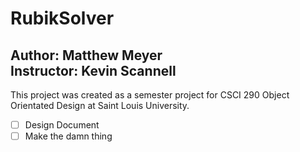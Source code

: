 RubikSolver
===========

__Author:__ Matthew Meyer   
__Instructor:__ Kevin Scannell   
-----------

This project was created as a semester project for CSCI 290 Object Orientated Design at Saint
Louis University.    
 - [ ] Design Document
 - [ ] Make the damn thing
